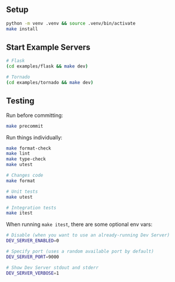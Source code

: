 ## Setup

```sh
python -m venv .venv && source .venv/bin/activate
make install
```

## Start Example Servers

```sh
# Flask
(cd examples/flask && make dev)

# Tornado
(cd examples/tornado && make dev)
```

## Testing

Run before committing:

```sh
make precommit
```

Run things individually:

```sh
make format-check
make lint
make type-check
make utest

# Changes code
make format

# Unit tests
make utest

# Integration tests
make itest
```

When running `make itest`, there are some optional env vars:

```sh
# Disable (when you want to use an already-running Dev Server)
DEV_SERVER_ENABLED=0

# Specify port (uses a random available port by default)
DEV_SERVER_PORT=9000

# Show Dev Server stdout and stderr
DEV_SERVER_VERBOSE=1
```
